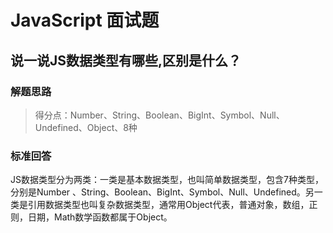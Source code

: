 # JavaScript 面试题
## 说一说JS数据类型有哪些,区别是什么？
### 解题思路
> 得分点：Number、String、Boolean、BigInt、Symbol、Null、Undefined、Object、8种
### 标准回答
JS数据类型分为两类：一类是基本数据类型，也叫简单数据类型，包含7种类型，分别是Number 、String、Boolean、BigInt、Symbol、Null、Undefined。另一类是引用数据类型也叫复杂数据类型，通常用Object代表，普通对象，数组，正则，日期，Math数学函数都属于Object。